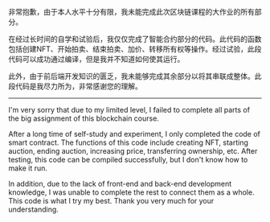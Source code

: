 
非常抱歉，由于本人水平十分有限，我未能完成此次区块链课程的大作业的所有部分。

在经过长时间的自学和试验后，我仅仅完成了智能合约部分的代码。此代码的函数包括创建NFT、开始拍卖、结束拍卖、加价、转移所有权等操作。经过试验，此段代码可以成功通过编译，但是我并不知道如何使其运行。

此外，由于前后端开发知识的匮乏，我未能够完成其余部分以将其串联成整体。此段代码是我尽力所为，非常感谢您的理解。

--------------------------------------------

I'm very sorry that due to my limited level, I failed to complete all parts of the big assignment of this blockchain course.

After a long time of self-study and experiment, I only completed the code of smart contract. The functions of this code include creating NFT, starting auction, ending auction, increasing price, transferring ownership, etc. After testing, this code can be compiled successfully, but I don't know how to make it run.

In addition, due to the lack of front-end and back-end development knowledge, I was unable to complete the rest to connect them as a whole. This code is what I try my best. Thank you very much for your understanding.

